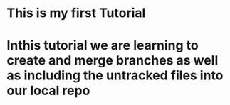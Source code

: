 # This is my first Tutorial 
# Inthis tutorial we are learning to create and merge branches as well as including the untracked files into our local repo